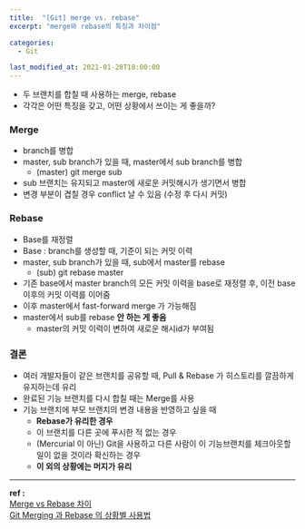 ```yaml
---
title:  "[Git] merge vs. rebase"
excerpt: "merge와 rebase의 특징과 차이점"

categories:
  - Git

last_modified_at: 2021-01-28T18:00:00
---
```


- 두 브랜치를 합칠 때 사용하는 merge, rebase
- 각각은 어떤 특징을 갖고, 어떤 상황에서 쓰이는 게 좋을까?

### Merge
- branch를 병합
- master, sub branch가 있을 때, master에서 sub branch를 병합
  - (master) git merge sub
- sub 브랜치는 유지되고 master에 새로운 커밋해시가 생기면서 병합
- 변경 부분이 겹칠 경우 conflict 날 수 있음 (수정 후 다시 커밋)

### Rebase
- Base를 재정렬
- Base : branch를 생성할 때, 기준이 되는 커밋 이력
- master, sub branch가 있을 때, sub에서 master를 rebase
  - (sub) git rebase master
- 기존 base에서 master branch의 모든 커밋 이력을 base로 재정렬 후, 이전 base 이후의 커밋 이력를 이어줌
- 이후 master에서 fast-forward merge 가 가능해짐
- master에서 sub를 rebase **안 하는 게 좋음**
  - master의 커밋 이력이 변하여 새로운 해시id가 부여됨

### 결론
- 여러 개발자들이 같은 브랜치를 공유할 때, Pull & Rebase 가 히스토리를 깔끔하게 유지하는데 유리
- 완료된 기능 브랜치를 다시 합칠 때는 Merge를 사용
- 기능 브랜치에 부모 브랜치의 변경 내용을 반영하고 싶을 때
  - **Rebase가 유리한 경우**
  - 이 브랜치를 다른 곳에 푸시한 적 없는 경우
  - (Mercurial 이 아닌) Git을 사용하고 다른 사람이 이 기능브랜치를 체크아웃할 일이 없을 것이라 확신하는 경우
  - **이 외의 상황에는 머지가 유리**

----
**ref :**  
[Merge vs Rebase 차이](https://dongminyoon.tistory.com/9)  
[Git Merging 과 Rebase 의 상황별 사용법](https://elegantcoder.com/git-merge-or-rebase/)  

